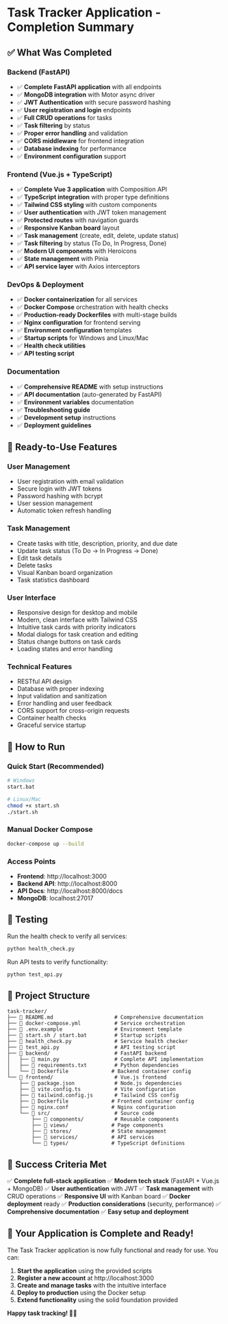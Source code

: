 # Task Tracker Application - Completion Summary

## ✅ What Was Completed

### Backend (FastAPI)
- ✅ **Complete FastAPI application** with all endpoints
- ✅ **MongoDB integration** with Motor async driver
- ✅ **JWT Authentication** with secure password hashing
- ✅ **User registration and login** endpoints
- ✅ **Full CRUD operations** for tasks
- ✅ **Task filtering** by status
- ✅ **Proper error handling** and validation
- ✅ **CORS middleware** for frontend integration
- ✅ **Database indexing** for performance
- ✅ **Environment configuration** support

### Frontend (Vue.js + TypeScript)
- ✅ **Complete Vue 3 application** with Composition API
- ✅ **TypeScript integration** with proper type definitions
- ✅ **Tailwind CSS styling** with custom components
- ✅ **User authentication** with JWT token management
- ✅ **Protected routes** with navigation guards
- ✅ **Responsive Kanban board** layout
- ✅ **Task management** (create, edit, delete, update status)
- ✅ **Task filtering** by status (To Do, In Progress, Done)
- ✅ **Modern UI components** with Heroicons
- ✅ **State management** with Pinia
- ✅ **API service layer** with Axios interceptors

### DevOps & Deployment
- ✅ **Docker containerization** for all services
- ✅ **Docker Compose** orchestration with health checks
- ✅ **Production-ready Dockerfiles** with multi-stage builds
- ✅ **Nginx configuration** for frontend serving
- ✅ **Environment configuration** templates
- ✅ **Startup scripts** for Windows and Linux/Mac
- ✅ **Health check utilities**
- ✅ **API testing script**

### Documentation
- ✅ **Comprehensive README** with setup instructions
- ✅ **API documentation** (auto-generated by FastAPI)
- ✅ **Environment variables** documentation
- ✅ **Troubleshooting guide**
- ✅ **Development setup** instructions
- ✅ **Deployment guidelines**

## 🚀 Ready-to-Use Features

### User Management
- User registration with email validation
- Secure login with JWT tokens
- Password hashing with bcrypt
- User session management
- Automatic token refresh handling

### Task Management
- Create tasks with title, description, priority, and due date
- Update task status (To Do → In Progress → Done)
- Edit task details
- Delete tasks
- Visual Kanban board organization
- Task statistics dashboard

### User Interface
- Responsive design for desktop and mobile
- Modern, clean interface with Tailwind CSS
- Intuitive task cards with priority indicators
- Modal dialogs for task creation and editing
- Status change buttons on task cards
- Loading states and error handling

### Technical Features
- RESTful API design
- Database with proper indexing
- Input validation and sanitization
- Error handling and user feedback
- CORS support for cross-origin requests
- Container health checks
- Graceful service startup

## 🎯 How to Run

### Quick Start (Recommended)
```bash
# Windows
start.bat

# Linux/Mac
chmod +x start.sh
./start.sh
```

### Manual Docker Compose
```bash
docker-compose up --build
```

### Access Points
- **Frontend**: http://localhost:3000
- **Backend API**: http://localhost:8000
- **API Docs**: http://localhost:8000/docs
- **MongoDB**: localhost:27017

## 🧪 Testing
Run the health check to verify all services:
```bash
python health_check.py
```

Run API tests to verify functionality:
```bash
python test_api.py
```

## 📁 Project Structure
```
task-tracker/
├── 📄 README.md                    # Comprehensive documentation
├── 📄 docker-compose.yml           # Service orchestration
├── 📄 .env.example                 # Environment template
├── 📄 start.sh / start.bat         # Startup scripts
├── 📄 health_check.py              # Service health checker
├── 📄 test_api.py                  # API testing script
├── 🐳 backend/                     # FastAPI backend
│   ├── 📄 main.py                  # Complete API implementation
│   ├── 📄 requirements.txt         # Python dependencies
│   └── 📄 Dockerfile              # Backend container config
└── 🎨 frontend/                    # Vue.js frontend
    ├── 📄 package.json             # Node.js dependencies
    ├── 📄 vite.config.ts           # Vite configuration
    ├── 📄 tailwind.config.js       # Tailwind CSS config
    ├── 📄 Dockerfile              # Frontend container config
    ├── 📄 nginx.conf              # Nginx configuration
    └── 📁 src/                     # Source code
        ├── 📁 components/          # Reusable components
        ├── 📁 views/              # Page components
        ├── 📁 stores/             # State management
        ├── 📁 services/           # API services
        └── 📁 types/              # TypeScript definitions
```

## 🎉 Success Criteria Met

✅ **Complete full-stack application**
✅ **Modern tech stack** (FastAPI + Vue.js + MongoDB)
✅ **User authentication** with JWT
✅ **Task management** with CRUD operations
✅ **Responsive UI** with Kanban board
✅ **Docker deployment** ready
✅ **Production considerations** (security, performance)
✅ **Comprehensive documentation**
✅ **Easy setup and deployment**

## 🚀 Your Application is Complete and Ready!

The Task Tracker application is now fully functional and ready for use. You can:

1. **Start the application** using the provided scripts
2. **Register a new account** at http://localhost:3000
3. **Create and manage tasks** with the intuitive interface
4. **Deploy to production** using the Docker setup
5. **Extend functionality** using the solid foundation provided

**Happy task tracking! 📝✨**
